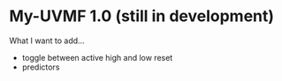 # My-UVMF 1.0 (still in development)

What I want to add...
- toggle between active high and low reset
- predictors
